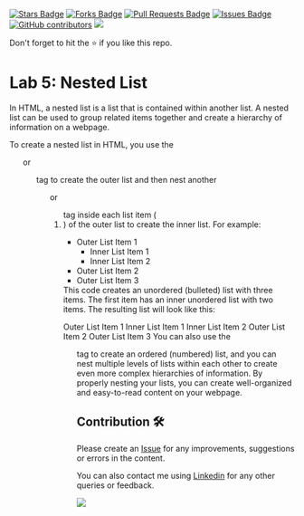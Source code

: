 <a href="https://github.com/drshahizan/learn-php/stargazers"><img src="https://img.shields.io/github/stars/drshahizan/learn-php" alt="Stars Badge"/></a>
<a href="https://github.com/drshahizan/learn-php/network/members"><img src="https://img.shields.io/github/forks/drshahizan/learn-php" alt="Forks Badge"/></a>
<a href="https://github.com/drshahizan/learn-php/pulls"><img src="https://img.shields.io/github/issues-pr/drshahizan/learn-php" alt="Pull Requests Badge"/></a>
<a href="https://github.com/drshahizan/learn-php/issues"><img src="https://img.shields.io/github/issues/drshahizan/learn-php" alt="Issues Badge"/></a>
<a href="https://github.com/drshahizan/learn-php/graphs/contributors"><img alt="GitHub contributors" src="https://img.shields.io/github/contributors/drshahizan/learn-php?color=2b9348"></a>
![](https://visitor-badge.glitch.me/badge?page_id=drshahizan/learn-php)

Don't forget to hit the :star: if you like this repo.

# Lab 5: Nested List

In HTML, a nested list is a list that is contained within another list. A nested list can be used to group related items together and create a hierarchy of information on a webpage.

To create a nested list in HTML, you use the <ul> or <ol> tag to create the outer list and then nest another <ul> or <ol> tag inside each list item (<li>) of the outer list to create the inner list. For example:


<ul>
  <li>Outer List Item 1
    <ul>
      <li>Inner List Item 1</li>
      <li>Inner List Item 2</li>
    </ul>
  </li>
  <li>Outer List Item 2</li>
  <li>Outer List Item 3</li>
</ul>
This code creates an unordered (bulleted) list with three items. The first item has an inner unordered list with two items. The resulting list will look like this:

Outer List Item 1
Inner List Item 1
Inner List Item 2
Outer List Item 2
Outer List Item 3
You can also use the <ol> tag to create an ordered (numbered) list, and you can nest multiple levels of lists within each other to create even more complex hierarchies of information. By properly nesting your lists, you can create well-organized and easy-to-read content on your webpage.


## Contribution 🛠️
Please create an [Issue](https://github.com/drshahizan/learn-php/issues) for any improvements, suggestions or errors in the content.

You can also contact me using [Linkedin](https://www.linkedin.com/in/drshahizan/) for any other queries or feedback.

![](https://visitor-badge.glitch.me/badge?page_id=drshahizan)
